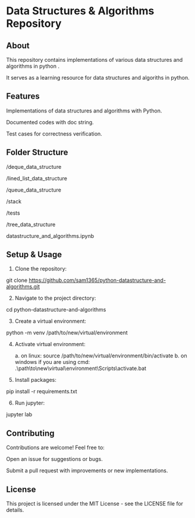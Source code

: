 # Data Structures & Algorithms Repository

## About
This repository contains implementations of various data structures and algorithms in python .

It serves as a learning resource for data structures and algoriths in python.

## Features
Implementations of data structures and algorithms with Python.

Documented codes with doc string.

Test cases for correctness verification.

## Folder Structure

  /deque_data_structure

  /lined_list_data_structure

  /queue_data_structure

  /stack

  /tests

  /tree_data_structure

  datastructure_and_algorithms.ipynb

## Setup & Usage

1. Clone the repository:

git clone https://github.com/sam1365/python-datastructure-and-algorithms.git

2. Navigate to the project directory:

cd python-datastructure-and-algorithms

3. Create a virtual environment:

python -m venv /path/to/new/virtual/environment

4. Activate virtual environment:

    a. on linux: source /path/to/new/virtual/environment/bin/activate
    b. on windows if you are using cmd:  .\path\to\new\virtual\environment\Scripts\activate.bat
5. Install packages:

  pip install -r requirements.txt

6. Run jupyter:

  jupyter lab


## Contributing
Contributions are welcome! Feel free to:

Open an issue for suggestions or bugs.

Submit a pull request with improvements or new implementations.

## License
This project is licensed under the MIT License - see the LICENSE file for details.
